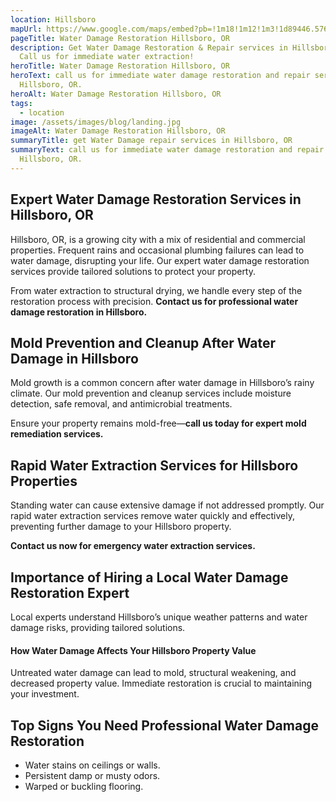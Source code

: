 ```yaml
---
location: Hillsboro
mapUrl: https://www.google.com/maps/embed?pb=!1m18!1m12!1m3!1d89446.57652397017!2d-123.01826515227931!3d45.526069705097086!2m3!1f0!2f0!3f0!3m2!1i1024!2i768!4f13.1!3m3!1m2!1s0x5495055f56bce579%3A0x7d29ff866a33ed86!2sHillsboro%2C%20OR!5e0!3m2!1sen!2sus!4v1734931036595!5m2!1sen!2sus
pageTitle: Water Damage Restoration Hillsboro, OR
description: Get Water Damage Restoration & Repair services in Hillsboro, OR.
  Call us for immediate water extraction!
heroTitle: Water Damage Restoration Hillsboro, OR
heroText: call us for immediate water damage restoration and repair services
  Hillsboro, OR.
heroAlt: Water Damage Restoration Hillsboro, OR
tags:
  - location
image: /assets/images/blog/landing.jpg
imageAlt: Water Damage Restoration Hillsboro, OR
summaryTitle: get Water Damage repair services in Hillsboro, OR
summaryText: call us for immediate water damage restoration and repair services
  Hillsboro, OR.
---
```

## **Expert Water Damage Restoration Services in Hillsboro, OR**

Hillsboro, OR, is a growing city with a mix of residential and commercial properties. Frequent rains and occasional plumbing failures can lead to water damage, disrupting your life. Our expert water damage restoration services provide tailored solutions to protect your property.

From water extraction to structural drying, we handle every step of the restoration process with precision. **Contact us for professional water damage restoration in Hillsboro.**

## **Mold Prevention and Cleanup After Water Damage in Hillsboro**

Mold growth is a common concern after water damage in Hillsboro’s rainy climate. Our mold prevention and cleanup services include moisture detection, safe removal, and antimicrobial treatments.

Ensure your property remains mold-free—**call us today for expert mold remediation services.**

## **Rapid Water Extraction Services for Hillsboro Properties**

Standing water can cause extensive damage if not addressed promptly. Our rapid water extraction services remove water quickly and effectively, preventing further damage to your Hillsboro property.

**Contact us now for emergency water extraction services.**

## **Importance of Hiring a Local Water Damage Restoration Expert**

Local experts understand Hillsboro’s unique weather patterns and water damage risks, providing tailored solutions.

#### **How Water Damage Affects Your Hillsboro Property Value**

Untreated water damage can lead to mold, structural weakening, and decreased property value. Immediate restoration is crucial to maintaining your investment.

## **Top Signs You Need Professional Water Damage Restoration**

* Water stains on ceilings or walls.
* Persistent damp or musty odors.
* Warped or buckling flooring.
